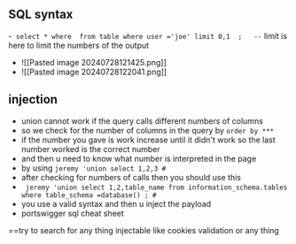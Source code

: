 ## SQL syntax 
-` select * where  from table where user ='joe' limit 0,1  ;   --` limit is here to limit the numbers of the output 
- ![[Pasted image 20240728121425.png]]
- ![[Pasted image 20240728122041.png]]

## injection 
- union cannot work if  the query calls  different numbers of columns 
- so we check for the number of columns in the query by `order by ***`
- if the number you gave  is work increase until it didn't work so the last number worked is the correct number  
- and then u need to know what number is interpreted in the page 
- by using `jeremy 'union select 1,2,3 #`
- after checking for numbers of calls  then you should use this 
- ` jeremy 'union select 1,2,table_name from information_schema.tables where table_schema =database() ; #`
- you use a valid syntax and then u inject the payload 
- portswigger sql cheat sheet 

==try to search for any thing injectable like cookies validation or any thing 
